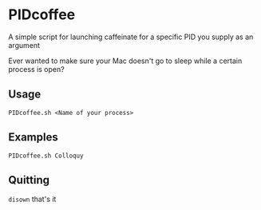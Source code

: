 # PIDcoffee
A simple script for launching caffeinate for a specific PID you supply as an argument

Ever wanted to make sure your Mac doesn't go to sleep while a certain process is open?

## Usage
```
PIDcoffee.sh <Name of your process>
```
## Examples
```
PIDcoffee.sh Colloquy
```
## Quitting
```disown``` that's it
